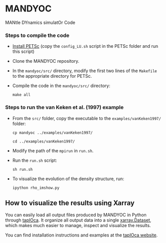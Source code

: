 # MANDYOC #

MANtle DYnamics simulatOr Code

### Steps to compile the code ###
* [Install PETSc](https://www.mcs.anl.gov/petsc/) (copy the `config_LU.sh`
script in the PETSc folder and run this script)

* Clone the MANDYOC repository.

* In the `mandyoc/src/` directory, modify the first two lines of the
`Makefile` to the appropriate directory for PETSc.

* Compile the code in the `mandyoc/src/` directory:

    ```
    make all
    ```


### Steps to run the van Keken et al. (1997) example ###
* From the `src/` folder, copy the executable to the `examples/vanKeken1997/`
 folder:

    ```
    cp mandyoc ../examples/vanKeken1997/
    ```

    ```
    cd ../examples/vanKeken1997/
    ```

* Modify the path of the `mpirun` in `run.sh`.

* Run the `run.sh` script:

    ```
    sh run.sh
    ```

* To visualize the evolution of the density structure, run:

    ```
    ipython rho_imshow.py
    ```


## How to visualize the results using Xarray
You can easily load all output files produced by MANDYOC in Python through
[tapIOca](https://github.com/aguspesce/tapioca). It organize all output data
into a single [xarray.Dataset](https://xarray.pydata.org/en/stable/), which
makes much easier to manage, inspect and visualize the results.

You can find installation instructions and examples at the
[tapIOca website](https://github.com/aguspesce/tapioca).